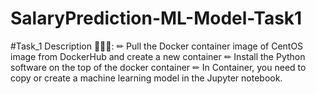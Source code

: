 # SalaryPrediction-ML-Model-Task1

#Task_1 Description 👨🏻‍💻:
✏ Pull the Docker container image of CentOS image from DockerHub and create a new container
✏ Install the Python software on the top of the docker container
✏ In Container, you need to copy or create a machine learning model in the Jupyter notebook.
